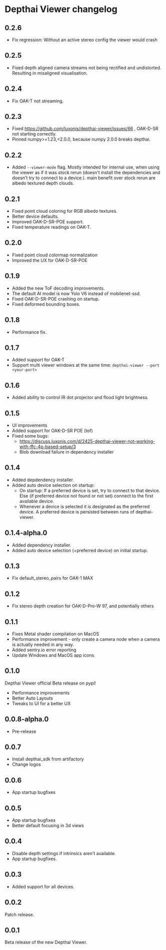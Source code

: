 # Depthai Viewer changelog

## 0.2.6
- Fix regression: Without an active stereo config the viewer would crash

## 0.2.5
- Fixed depth aligned camera streams not being rectified and undistorted. Resulting in misaligned visualisation.

## 0.2.4

- Fix OAK-T not streaming.

## 0.2.3

- Fixed https://github.com/luxonis/depthai-viewer/issues/66 , OAK-D-SR not starting correctly.
- Pinned numpy>=1.23,<2.0.0, because numpy 2.0.0 breaks depthai.

## 0.2.2

- Added `--viewer-mode` flag. Mostly intended for internal use, when using the viewer as if it was stock rerun (doesn't install the dependencies and doesn't try to connect to a device.). main benefit over stock rerun are albedo textured depth clouds.

## 0.2.1

- Fixed point cloud coloring for RGB albedo textures.
- Better device defaults.
- Improved OAK-D-SR-POE support.
- Fixed temperature readings on OAK-T.

## 0.2.0

- Fixed point cloud colormap normalization
- Improved the UX for OAK-D-SR-POE

## 0.1.9

- Added the new ToF decoding improvements.
- The default AI model is now Yolo V6 instead of mobilenet-ssd.
- Fixed OAK-D-SR-POE crashing on startup.
- Fixed deformed bounding boxes.

## 0.1.8

- Performance fix.

## 0.1.7

- Added support for OAK-T
- Support multi viewer windows at the same time: `depthai-viewer --port <your-port>`

## 0.1.6

- Added ability to control IR dot projector and flood light brightness.

## 0.1.5

- UI improvements
- Added support for OAK-D-SR POE (tof)
- Fixed some bugs:
  - https://discuss.luxonis.com/d/2425-depthai-viewer-not-working-with-ffc-4p-based-setup/3
  - Blob download failure in dependency installer

## 0.1.4

- Added depdendency installer.
- Added auto device selection on startup:
  - On startup: If a preferred device is set, try to connect to that device. Else (if preferred device not found or not set) connect to the first available device.
  - Whenever a device is selected it is designated as the preferred device. A preferred device is persisted between runs of depthai-viewer.

## 0.1.4-alpha.0

- Added dependency installer.
- Added auto device selection (+preferred device) on initial startup.

## 0.1.3

- Fix default_stereo_pairs for OAK-1 MAX

## 0.1.2

- Fix stereo depth creation for OAK-D-Pro-W 97, and potentially others

## 0.1.1

- Fixes Metal shader compilation on MacOS
- Performance improvement - only create a camera node when a camera is actually needed in any way.
- Added sentry.io error reporting
- Update Windows and MacOS app icons

## 0.1.0

Depthai Viewer official Beta release on pypi!

- Performance improvements
- Better Auto Layouts
- Tweaks to UI for a better UX

## 0.0.8-alpha.0

- Pre-release

## 0.0.7

- Install depthai_sdk from artifactory
- Change logos

## 0.0.6

- App startup bugfixes

## 0.0.5

- App startup bugfixes
- Better default focusing in 3d views

## 0.0.4

- Disable depth settings if intrinsics aren't available.
- App startup bugfixes.

## 0.0.3

- Added support for all devices.

## 0.0.2

Patch release.

## 0.0.1

Beta release of the new Depthai Viewer.
